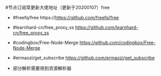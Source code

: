 #节点订阅常更新大佬地址（更新于20200107）free
* #freefq/free  https://https://github.com/freefq/free
* #learnhard-cn/free_proxy_ss  https://github.com/learnhard-cn/free_proxy_ss
* #codingbox/Free-Node-Merge  https://github.com/codingbox/Free-Node-Merge
* #ermaozi/get_subscribe  https://github.com/ermaozi/get_subscribe

* 部分解析需要用到资源解析器

